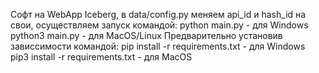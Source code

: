 Софт на WebApp Iceberg, в data/config.py меняем api_id и hash_id на свои, осуществляем запуск командой:
python main.py - для Windows
python3 main.py - для MacOS/Linux
Предварительно установив зависсимости командой:
pip install -r requirements.txt - для Windows
pip3 install -r requirements.txt - для MacOS